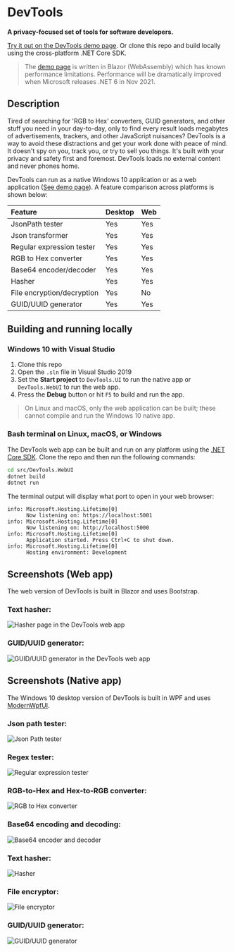 # DevTools

**A privacy-focused set of tools for software developers.**

[Try it out on the DevTools demo page](https://d365zs3ub4ze90.cloudfront.net/). Or clone this repo and build locally using the cross-platform .NET Core SDK.

> The [demo page](https://d365zs3ub4ze90.cloudfront.net/) is written in Blazor (WebAssembly) which has known performance limitations. Performance will be dramatically improved when Microsoft releases .NET 6 in Nov 2021.

## Description

Tired of searching for 'RGB to Hex' converters, GUID generators, and other stuff you need in your day-to-day,
    only to find every result loads megabytes of advertisements, trackers, and other JavaScript nuisances?
    DevTools is a way to avoid these distractions and get your work done with peace of mind. It doesn't spy on you, track you, or try to sell you things. It's built with your privacy and safety first and foremost. DevTools loads no external content and never phones home.

DevTools can run as a native Windows 10 application or as a web application ([See demo page](https://d365zs3ub4ze90.cloudfront.net/)). A feature comparison across platforms is shown below:

| Feature                    | Desktop       | Web   |
|:-------------------------- |:------------- |:----- |
| JsonPath tester            | Yes           | Yes   |
| Json transformer           | Yes           | Yes   |
| Regular expression tester  | Yes           | Yes   |
| RGB to Hex converter       | Yes           | Yes   |
| Base64 encoder/decoder     | Yes           | Yes   |
| Hasher                     | Yes           | Yes   |
| File encryption/decryption | Yes           | No    |
| GUID/UUID generator        | Yes           | Yes   |

## Building and running locally

### Windows 10 with Visual Studio

1. Clone this repo
2. Open the `.sln` file in Visual Studio 2019
3. Set the **Start project** to `DevTools.UI` to run the native app or `DevTools.WebUI` to run the web app.
4. Press the **Debug** button or hit `F5` to build and run the app.

> On Linux and macOS, only the web application can be built; these cannot compile and run the Windows 10 native app.

### Bash terminal on Linux, macOS, or Windows
The DevTools web app can be built and run on any platform using the [.NET Core SDK](https://dotnet.microsoft.com/download). Clone the repo and then run the following commands:

```bash
cd src/DevTools.WebUI
dotnet build
dotnet run
```

The terminal output will display what port to open in your web browser:

```
info: Microsoft.Hosting.Lifetime[0]
      Now listening on: https://localhost:5001
info: Microsoft.Hosting.Lifetime[0]
      Now listening on: http://localhost:5000
info: Microsoft.Hosting.Lifetime[0]
      Application started. Press Ctrl+C to shut down.
info: Microsoft.Hosting.Lifetime[0]
      Hosting environment: Development
```

## Screenshots (Web app)

The web version of DevTools is built in Blazor and uses Bootstrap.

### Text hasher:
![Hasher page in the DevTools web app](/images/web-image-05.png)

### GUID/UUID generator:
![GUID/UUID generator in the DevTools web app](/images/web-image-07.png)

## Screenshots (Native app)

The Windows 10 desktop version of DevTools is built in WPF and uses [ModernWpfUI](https://github.com/Kinnara/ModernWpf).

### Json path tester:
![Json Path tester](/images/image01.png)

### Regex tester:
![Regular expression tester](/images/image02.png)

### RGB-to-Hex and Hex-to-RGB converter:
![RGB to Hex converter](/images/image03.png)

### Base64 encoding and decoding:
![Base64 encoder and decoder](/images/image04.png)

### Text hasher:
![Hasher](/images/image05.png)

### File encryptor:
![File encryptor](/images/image06.png)

### GUID/UUID generator:
![GUID/UUID generator](/images/image07.png)
